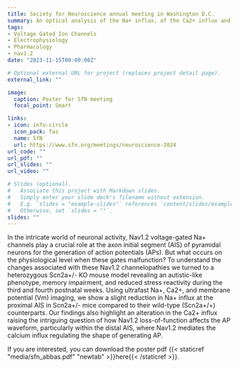 ```yaml
---
title: Society for Neuroscience annual meeting in Washington D.C.
summary: An optical analysis of the Na+ influx, of the Ca2+ influx and of the action potential shape in the axon initial segment of neocortical pyramidal neurons in a Nav1.2 knock-out mouse.
tags:
- Voltage Gated Ion Channels
- Electrophysiology
- Pharmacology
- nav1.2
date: "2023-11-15T00:00:00Z"

# Optional external URL for project (replaces project detail page).
external_link: ""

image:
  caption: Poster for SfN meeting
  focal_point: Smart

links:
- icon: info-circle
  icon_pack: fas
  name: SfN
  url: https://www.sfn.org/meetings/neuroscience-2024
url_code: ""
url_pdf: ""
url_slides: ""
url_video: ""

# Slides (optional).
#   Associate this project with Markdown slides.
#   Simply enter your slide deck's filename without extension.
#   E.g. `slides = "example-slides"` references `content/slides/example-slides.md`.
#   Otherwise, set `slides = ""`.
slides: ""
---
```

In the intricate world of neuronal activity, Nav1.2 voltage-gated Na+ channels play a crucial role at the axon initial segment (AIS) of pyramidal neurons for the generation of action potentials (APs). But what occurs on the physiological level when these gates malfunction? To understand the changes associated with these Nav1.2 channelopathies we turned to a heterozygous Scn2a+/- KO mouse model revealing an autistic-like phenotype, memory impairment, and reduced stress reactivity during the third and fourth postnatal weeks. Using ultrafast Na+, Ca2+, and membrane potential (Vm) imaging, we show a slight reduction in Na+ influx at the proximal AIS in Scn2a+/- mice compared to their wild-type (Scn2a+/+) counterparts. Our findings also highlight an alteration in the Ca2+ influx raising the intriguing question of how Nav1.2 loss-of-function affects the AP waveform, particularly within the distal AIS, where Nav1.2 mediates the calcium influx regulating the shape of generating AP.  

If you are interested, you can download the poster pdf {{< staticref "media/sfn_abbas.pdf" "newtab" >}}here{{< /staticref >}}.
